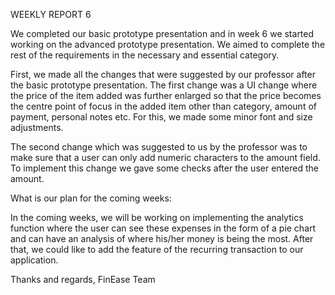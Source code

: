  WEEKLY REPORT 6 
	 
 We completed our basic prototype presentation and in week 6 we started working on the advanced prototype presentation. We aimed to complete the rest of the requirements 
 in the necessary and essential category. 
	 
 First, we made all the changes that were suggested by our professor after the basic prototype presentation. The first change was a UI change where the price of the item 
 added was further enlarged so that the price becomes the centre point of focus in the added item other than category, amount of payment, personal notes etc. For this, we made some 
 minor font and size adjustments. 
	 
 The second change which was suggested to us by the professor was to make sure that a user can only add numeric characters to the amount field. To implement this change 
 we gave some checks after the user entered the amount. 
	 
 What is our plan for the coming weeks: 
	 
 In the coming weeks, we will be working on implementing the analytics function where the user can see these expenses in the form of a pie chart and can have an analysis of where his/her money is being the most. 
 After that, we could like to add the feature of the recurring transaction to our application. 
	 
 Thanks and regards, 
 FinEase Team 
